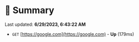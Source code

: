 # 📖 Summary
Last updated: **6/29/2023, 6:43:22 AM**

- `GET` [https://google.com](https://google.com) - **Up** (179ms)
